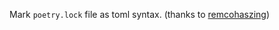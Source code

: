 Mark `poetry.lock` file as toml syntax.
(thanks to [remcohaszing](https://github.com/remcohaszing/))
